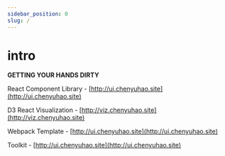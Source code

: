 ```yaml
---
sidebar_position: 0
slug: /
---
```


# intro

**GETTING YOUR HANDS DIRTY**

React Component Library - [http://ui.chenyuhao.site](http://ui.chenyuhao.site)

D3 React Visualization - [http://viz.chenyuhao.site](http://viz.chenyuhao.site)

Webpack Template - [http://ui.chenyuhao.site](http://ui.chenyuhao.site)

Toolkit - [http://ui.chenyuhao.site](http://ui.chenyuhao.site)
